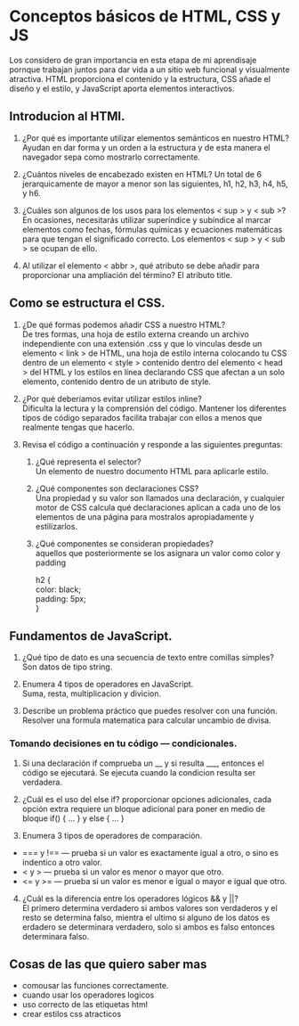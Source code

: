 # Conceptos básicos de HTML, CSS y JS
Los considero de gran importancia en esta etapa de mi aprendisaje pornque trabajan juntos para dar vida a un sitio web funcional y visualmente atractiva.
HTML proporciona el contenido y la estructura, CSS añade el diseño y el estilo, y JavaScript aporta elementos interactivos.
## Introducion al HTMl.
1. ¿Por qué es importante utilizar elementos semánticos en nuestro HTML?
Ayudan en dar forma y un orden a la estructura y de esta manera el navegador sepa como mostrarlo correctamente.
2. ¿Cuántos niveles de encabezado existen en HTML?
Un total de 6 jerarquicamente de mayor a menor son las siguientes, h1, h2, h3, h4, h5, y h6.
3. ¿Cuáles son algunos de los usos para los elementos < sup > y < sub >?
En ocasiones, necesitarás utilizar superíndice y subíndice al marcar elementos como fechas, fórmulas químicas y ecuaciones matemáticas para que tengan el significado correcto. Los elementos < sup > y < sub > se ocupan de ello.

4. Al utilizar el elemento < abbr >, qué atributo se debe añadir para proporcionar una ampliación del término?
El atributo title.
## Como se estructura el CSS.
1. ¿De qué formas podemos añadir CSS a nuestro HTML?  
De tres formas, una hoja de estilo externa creando un archivo independiente con una extensión .css y que lo vinculas desde un elemento < link > de HTML, una hoja de estilo interna colocando tu CSS dentro de un elemento < style > contenido dentro del elemento < head > del HTML y los estilos en línea declarando CSS que afectan a un solo elemento, contenido dentro de un atributo de style.

2. ¿Por qué deberíamos evitar utilizar estilos inline?  
Dificulta la lectura y la comprensión del código. Mantener los diferentes tipos de código separados facilita trabajar con ellos a menos que realmente tengas que hacerlo.
3. Revisa el código a continuación y responde a las siguientes preguntas:  
    1. ¿Qué representa el selector?  
        Un elemento de nuestro documento HTML para aplicarle estilo.
    
    2. ¿Qué componentes son declaraciones CSS?  
        Una propiedad y su valor son llamados una declaración, y cualquier motor de CSS calcula qué declaraciones aplican a cada uno de los elementos de una página para mostralos apropiadamente y estilizarlos.
    3. ¿Qué componentes se consideran propiedades?    
        aquellos que posteriormente se los asignara un valor como color y padding

        h2 {  
          color: black;  
          padding: 5px;  
        }                  

##  Fundamentos de JavaScript.
1. ¿Qué tipo de dato es una secuencia de texto entre comillas simples?  
Son datos de tipo string.

2. Enumera 4 tipos de operadores en JavaScript.  
Suma, resta, multiplicacion y divicion.
3. Describe un problema práctico que puedes resolver con una función.  
Resolver una formula matematica para calcular uncambio de divisa.
### Tomando decisiones en tu código — condicionales.
1. Si una declaración if comprueba un __ y si resulta ___, entonces el código se ejecutará.
Se ejecuta cuando la condicion resulta ser verdadera.

2. ¿Cuál es el uso del else if?
proporcionar opciones adicionales, cada opción extra requiere un bloque adicional para poner en medio de bloque if() { ... } y else { ... }
3. Enumera 3 tipos de operadores de comparación. 
- === y !== — prueba si un valor es exactamente igual a otro, o sino es indentico a otro valor.  
- < y > — prueba si un valor es menor o mayor que otro.  
- <= y >= — prueba si un valor es menor e igual o mayor e igual que otro.
4. ¿Cuál es la diferencia entre los operadores lógicos && y ||?  
El primero determina verdadero si ambos valores son verdaderos y el resto se determina falso, mientra el ultimo si alguno de los datos es erdadero se determinara verdadero, solo si ambos es falso entonces determinara falso.
## Cosas de las que quiero saber mas
- comousar las funciones correctamente.
- cuando usar los operadores logicos
- uso correcto de las etiquetas html
- crear estilos css atracticos